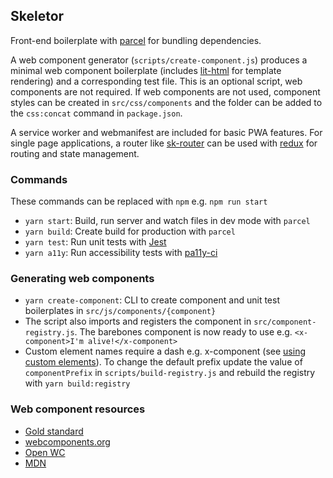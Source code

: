 ## Skeletor

Front-end boilerplate with [parcel](https://parceljs.org/) for bundling dependencies.

A web component generator (`scripts/create-component.js`) produces a minimal web component boilerplate (includes [lit-html](https://github.com/polymer/lit-html) for template rendering) and a corresponding test file. This is an optional script, web components are not required. If web components are not used, component styles can be created in `src/css/components` and the folder can be added to the `css:concat` command in `package.json`. 

A service worker and webmanifest are included for basic PWA features. For single page applications, a router like [sk-router](https://github.com/skatejs/skatejs/tree/master/packages/sk-router) can be used with [redux](https://redux.js.org/) for routing and state management.

### Commands
These commands can be replaced with `npm` e.g. `npm run start`

+ `yarn start`: Build, run server and watch files in dev mode with `parcel`
+ `yarn build`: Create build for production with `parcel`
+ `yarn test`: Run unit tests with [Jest](https://github.com/facebook/jest)
+ `yarn a11y`: Run accessibility tests with [pa11y-ci](https://github.com/pa11y/pa11y-ci)

### Generating web components
+ `yarn create-component`: CLI to create component and unit test boilerplates in `src/js/components/{component}`
+ The script also imports and registers the component in `src/component-registry.js`. The barebones component is now ready to use e.g. `<x-component>I'm alive!</x-component>`
+ Custom element names require a dash e.g. x-component (see [using custom elements](https://developer.mozilla.org/en-US/docs/Web/Web_Components/Using_custom_elements)). To change the default prefix update the value of `componentPrefix` in `scripts/build-registry.js` and rebuild the registry with `yarn build:registry`

### Web component resources
+ [Gold standard](https://github.com/webcomponents/gold-standard/wiki)
+ [webcomponents.org](https://www.webcomponents.org)
+ [Open WC](https://open-wc.org/)
+ [MDN](https://developer.mozilla.org/en-US/docs/Web/Web_Components)
